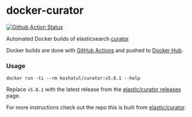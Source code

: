 # docker-curator

[![Github Action Status](https://github.com/koshatul/docker-curator/workflows/CI/badge.svg)](https://github.com/koshatul/docker-curator/actions?query=workflow%3ACI)

Automated Docker builds of elasticsearch [curator](https://github.com/elastic/curator/)

Docker builds are done with [GitHub Actions](https://github.com/koshatul/docker-curator/actions) and pushed to [Docker Hub](https://hub.docker.com/r/koshatul/curator).

### Usage

```shell
docker run -ti --rm koshatul/curator:v5.8.1 --help
```

Replace `v5.8.1` with the latest release from the [elastic/curator releases](https://github.com/elastic/curator/releases) page.

For more instructions check out the repo this is built from [elastic/curator](https://github.com/elastic/curator/).
